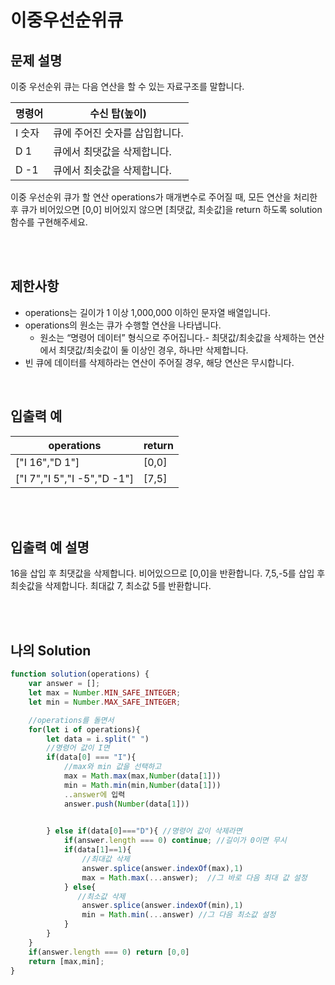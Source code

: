 # 이중우선순위큐
## 문제 설명

이중 우선순위 큐는 다음 연산을 할 수 있는 자료구조를 말합니다.

| 명령어 | 수신 탑(높이)                  |
| ------ | ------------------------------ |
| I 숫자 | 큐에 주어진 숫자를 삽입합니다. |
| D 1    | 큐에서 최댓값을 삭제합니다.    |
| D -1   | 큐에서 최솟값을 삭제합니다.    |


이중 우선순위 큐가 할 연산 operations가 매개변수로 주어질 때, 모든 연산을 처리한 후 큐가 비어있으면 [0,0] 비어있지 않으면 [최댓값, 최솟값]을 return 하도록 solution 함수를 구현해주세요.

<br/>
<br/>

## 제한사항
- operations는 길이가 1 이상 1,000,000 이하인 문자열 배열입니다.
- operations의 원소는 큐가 수행할 연산을 나타냅니다.
  - 원소는 “명령어 데이터” 형식으로 주어집니다.- 최댓값/최솟값을 삭제하는 연산에서 최댓값/최솟값이 둘 이상인 경우, 하나만 삭제합니다.
- 빈 큐에 데이터를 삭제하라는 연산이 주어질 경우, 해당 연산은 무시합니다.

<br/>

## 입출력 예
| operations                  | return |
| --------------------------- | ------ |
| ["I 16","D 1"]              | [0,0]  |
| ["I 7","I 5","I -5","D -1"] | [7,5]  |

<br/>
<br/>

## 입출력 예 설명

16을 삽입 후 최댓값을 삭제합니다. 비어있으므로 [0,0]을 반환합니다.
7,5,-5를 삽입 후 최솟값을 삭제합니다. 최대값 7, 최소값 5를 반환합니다.

<br/>
<br/>

## 나의 Solution

```javascript
function solution(operations) {
    var answer = [];
    let max = Number.MIN_SAFE_INTEGER;
    let min = Number.MAX_SAFE_INTEGER;

    //operations를 돌면서
    for(let i of operations){
        let data = i.split(" ")
        //명령어 값이 I면
        if(data[0] === "I"){
            //max와 min 값을 선택하고
            max = Math.max(max,Number(data[1]))
            min = Math.min(min,Number(data[1]))
            ..answer에 입력
            answer.push(Number(data[1]))

            
        } else if(data[0]==="D"){ //명령어 값이 삭제라면
            if(answer.length === 0) continue; //길이가 0이면 무시
            if(data[1]==1){
                //최대값 삭제
                answer.splice(answer.indexOf(max),1)
                max = Math.max(...answer);  //그 바로 다음 최대 값 설정
            } else{
               //최소값 삭제
                answer.splice(answer.indexOf(min),1)
                min = Math.min(...answer) //그 다음 최소값 설정
            }
        }
    }
    if(answer.length === 0) return [0,0]
    return [max,min];
}
```